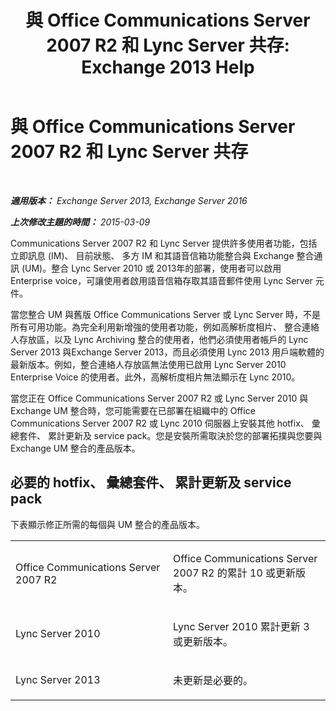 ﻿---
title: '與 Office Communications Server 2007 R2 和 Lync Server 共存: Exchange 2013 Help'
TOCTitle: 與 Office Communications Server 2007 R2 和 Lync Server 共存
ms:assetid: f12d65c7-0b2c-46a1-a14a-802a76296fa1
ms:mtpsurl: https://technet.microsoft.com/zh-tw/library/JJ851069(v=EXCHG.150)
ms:contentKeyID: 50554105
ms.date: 05/21/2018
mtps_version: v=EXCHG.150
ms.translationtype: MT
---

# 與 Office Communications Server 2007 R2 和 Lync Server 共存

 

_**適用版本：** Exchange Server 2013, Exchange Server 2016_

_**上次修改主題的時間：** 2015-03-09_

Communications Server 2007 R2 和 Lync Server 提供許多使用者功能，包括立即訊息 (IM)、 目前狀態、 多方 IM 和其語音信箱功能整合與 Exchange 整合通訊 (UM)。整合 Lync Server 2010 或 2013年的部署，使用者可以啟用 Enterprise voice，可讓使用者啟用語音信箱存取其語音郵件使用 Lync Server 元件。

當您整合 UM 與舊版 Office Communications Server 或 Lync Server 時，不是所有可用功能。為完全利用新增強的使用者功能，例如高解析度相片、 整合連絡人存放區，以及 Lync Archiving 整合的使用者，他們必須使用者帳戶的 Lync Server 2013 與Exchange Server 2013，而且必須使用 Lync 2013 用戶端軟體的最新版本。例如，整合連絡人存放區無法使用已啟用 Lync Server 2010 Enterprise Voice 的使用者。此外，高解析度相片無法顯示在 Lync 2010。

當您正在 Office Communications Server 2007 R2 或 Lync Server 2010 與 Exchange UM 整合時，您可能需要在已部署在組織中的 Office Communications Server 2007 R2 或 Lync 2010 伺服器上安裝其他 hotfix、 彙總套件、 累計更新及 service pack。您是安裝所需取決於您的部署拓撲與您要與 Exchange UM 整合的產品版本。

## 必要的 hotfix、 彙總套件、 累計更新及 service pack

下表顯示修正所需的每個與 UM 整合的產品版本。


<table>
<colgroup>
<col style="width: 50%" />
<col style="width: 50%" />
</colgroup>
<tbody>
<tr class="odd">
<td><p>Office Communications Server 2007 R2</p></td>
<td><p>Office Communications Server 2007 R2 的累計 10 或更新版本。</p></td>
</tr>
<tr class="even">
<td><p>Lync Server 2010</p></td>
<td><p>Lync Server 2010 累計更新 3 或更新版本。</p></td>
</tr>
<tr class="odd">
<td><p>Lync Server 2013</p></td>
<td><p>未更新是必要的。</p></td>
</tr>
</tbody>
</table>

